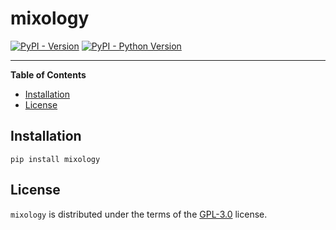 # mixology

[![PyPI - Version](https://img.shields.io/pypi/v/mixology.svg)](https://pypi.org/project/mixology)
[![PyPI - Python Version](https://img.shields.io/pypi/pyversions/mixology.svg)](https://pypi.org/project/mixology)

-----

**Table of Contents**

- [Installation](#installation)
- [License](#license)

## Installation

```console
pip install mixology
```

## License

`mixology` is distributed under the terms of the [GPL-3.0](https://spdx.org/licenses/GPL-3.0.html) license.
